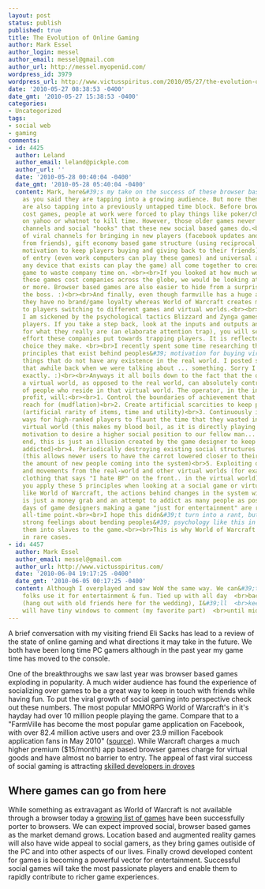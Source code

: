 ```yaml
---
layout: post
status: publish
published: true
title: The Evolution of Online Gaming
author: Mark Essel
author_login: messel
author_email: messel@gmail.com
author_url: http://messel.myopenid.com/
wordpress_id: 3979
wordpress_url: http://www.victusspiritus.com/2010/05/27/the-evolution-of-online-gaming/
date: '2010-05-27 08:38:53 -0400'
date_gmt: '2010-05-27 15:38:53 -0400'
categories:
- Uncategorized
tags:
- social web
- gaming
comments:
- id: 4425
  author: Leland
  author_email: leland@pickple.com
  author_url: ''
  date: '2010-05-28 00:40:04 -0400'
  date_gmt: '2010-05-28 05:40:04 -0400'
  content: Mark, here&#39;s my take on the success of these browser based games.<br><br>Firstly,
    as you said they are tapping into a growing audience. But more then that, they
    are also tapping into a previously untapped time block. Before browser based low-resource
    cost games, people at work were forced to play things like poker/chess/etc...
    on yahoo or whatnot to kill time. However, those older games never had the viral
    channels and social "hooks" that these new social based games do.<br><br>The combination
    of viral channels for bringing in new players (facebook updates and game invitations
    from friends), gift economy based game structure (using reciprocal gift giving
    motivation to keep players buying and giving back to their friends), low barrier
    of entry (even work computers can play these games) and universal access (almost
    any device that exists can play the game) all come together to create the perfect
    game to waste company time on. <br><br>If you looked at how much work productivity
    these games cost companies across the globe, we would be looking at eight figures
    or more. Browser based games are also easier to hide from a surprise visit from
    the boss. :)<br><br>And finally, even though farmville has a huge amount of players,
    they have no brand/game loyalty whereas World of Warcraft creates many barriers
    to players switching to different games and virtual worlds.<br><br>To be honest,
    I am sickened by the psychological tactics Blizzard and Zynga games uses on their
    players. If you take a step back, look at the inputs and outputs and see the games
    for what they really are (an elaborate attention trap), you will see how much
    effort these companies put towards trapping players. It is reflected in every
    choice they make. <br><br>I recently spent some time researching the psychological
    principles that exist behind peoples&#39; motivation for buying virtual items,
    things that do not have any existence in the real world. I posted some info about
    that awhile back when we were talking about ... something. Sorry I can&#39;t remember
    exactly. :)<br><br>Anyways it all boils down to the fact that the operator of
    a virtual world, as opposed to the real world, can absolutely control the realities
    of people who reside in that virtual world. The operator, in the interests of
    profit, will:<br><br>1. Control the boundaries of achievement that players can
    reach for (mudflation)<br>2. Create artificial scarcities to keep players hooked
    (artificial rarity of items, time and utility)<br>3. Continuously introduce new
    ways for high-ranked players to flaunt the time that they wasted inside of the
    virtual world (this makes my blood boil, as it is directly playing with our natural
    motivation to desire a higher social position to our fellow man... but in the
    end, this is just an illusion created by the game designer to keep his players
    addicted)<br>4. Periodically destroying existing social structures and values
    (this allows newer users to have the carrot lowered closer to their face, increasing
    the amount of new people coming into the system)<br>5. Exploiting outside events
    and movements from the real-world and other virtual worlds (for example, special
    clothing that says "I hate BP" on the front.. in the virtual world)<br><br>If
    you apply these 5 principles when looking at a social game or virtual game world
    like World of Warcraft, the actions behind changes in the system will become transparent.<br><br>It
    is just a money grab and an attempt to addict as many people as possible. The
    days of game designers making a game "just for entertainment" are reaching an
    all-time point.<br><br>I hope this didn&#39;t turn into a rant, but I have very
    strong feelings about bending peoples&#39; psychology like this in order to turn
    them into slaves to the game.<br><br>This is why World of Warcraft creates suicide
    in rare cases.
- id: 4457
  author: Mark Essel
  author_email: messel@gmail.com
  author_url: http://www.victusspiritus.com/
  date: '2010-06-04 19:17:25 -0400'
  date_gmt: '2010-06-05 00:17:25 -0400'
  content: Although I overplayed and saw WoW the same way. We can&#39;t discount that  <br>some
    folks use it for entertainment & fun. Tied up with all day  <br>bachelor party
    (hang out with old friends here for the wedding), I&#39;ll  <br>keep posting but
    will have tiny windows to comment (my favorite part)  <br>until mid June
---
```

<p>A brief conversation with my visiting friend Eli Sacks has lead to a review of the state of online gaming and what directions it may take in the future. We both have been long time PC gamers although in the past year my game time has moved to the console. </p>
<p>One of the breakthroughs we saw last year was browser based games exploding in popularity. A much wider audience has found the experience of socializing over games to be a great way to keep in touch with friends while having fun. To put the viral growth of social gaming into perspective check out these numbers. The most popular MMORPG World of Warcraft's in it's hayday had over 10 million people playing the game. Compare that to a  "FarmVille has become the most popular game application on Facebook, with over 82.4 million active users and over 23.9 million Facebook application fans in May 2010" (<a href="http://en.m.wikipedia.org/wiki/FarmVille?wasRedirected=true">source</a>). While Warcraft charges a much higher premium ($15/month) app based browser games charge for virtual goods and have almost no barrier to entry. The appeal of fast viral success of social gaming is attracting <a href="http://en.m.wikipedia.org/wiki/FarmVille?wasRedirected=true">skilled developers in droves</a></p>
<h2>Where games can go from here</h2>
<p>While something as extravagant as World of Warcraft is not available through a browser today a <a href="http://en.wikipedia.org/wiki/List_of_mulitplayer_browser_games">growing list of games</a> have been successfully porter to browsers. We can expect improved social, browser based games as the market demand grows. Location based and augmented reality games will also have wide appeal to social gamers, as they bring games outiside of the PC and into other aspects of our lives. Finally crowd developed content for games is becoming a powerful vector for entertainment. Successful social games will take the most passionate players and enable them to rapidly contribute to richer game experiences. </p>
